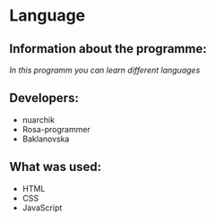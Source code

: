 # Language
## Information about the programme: 
_In this programm you can learn different languages_
## Developers: 
* nuarchik
* Rosa-programmer
* Baklanovska
## What was used:
* HTML
* CSS
* JavaScript
